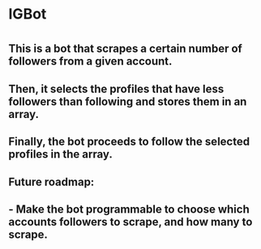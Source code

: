 # IGBot
#
#
## This is a bot that scrapes a certain number of followers from a given account.
## Then, it selects the profiles that have less followers than following and stores them in an array.
## Finally, the bot proceeds to follow the selected profiles in the array.
##
## Future roadmap:
##  - Make the bot programmable to choose which accounts followers to scrape, and how many to scrape.